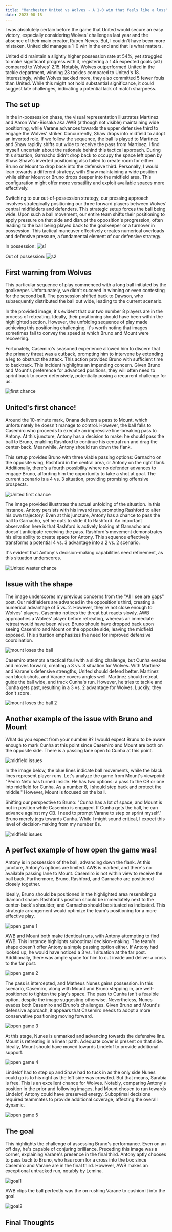 ```yaml
---
title: "Manchester United vs Wolves - A 1-0 win that feels like a loss"
date: 2023-08-18
---
```


I was absolutely certain before the game that United would secure an easy victory, especially considering Wolves' challenges last year and the absence of their main creator, Ruben Neves. But, I couldn't have been more mistaken. United did manage a 1-0 win in the end and that is what matters.

United did maintain a slightly higher possession rate at 54%, yet struggled to make significant progress with it, registering a 1.45 expected goals (xG) compared to Wolves' 2.15. Notably, Wolves outperformed United in the tackle department, winning 23 tackles compared to United's 18. Interestingly, while Wolves tackled more, they also committed 5 fewer fouls than United. While this might not hold substantial significance, it could suggest late challenges, indicating a potential lack of match sharpness.

<h2>The set up</h2>

In the in-possession phase, the visual representation illustrates Martinez and Aaron Wan-Bissaka aka AWB (although not visible) maintaining wide positioning, while Varane advances towards the upper defensive third to engage the Wolves' striker. Concurrently, Shaw drops into midfield to adopt an inverted role. If we follow the sequence, the ball is played to Martinez and Shaw rapidly shifts out wide to receive the pass from Martinez. I find myself uncertain about the rationale behind this tactical approach. During this situation, Garnacho didn't drop back to occupy the space left open by Shaw. Shaw's inverted positioning also failed to create room for either Bruno or Mount to drop back into the defensive third. Personally, I would lean towards a different strategy, with Shaw maintaining a wide position while either Mount or Bruno drops deeper into the midfield area. This configuration might offer more versatility and exploit available spaces more effectively.

Switching to our out-of-possession strategy, our pressing approach involves strategically positioning our three forward players between Wolves' central midfielders and defenders. This strategic setup forces the ball being wide. Upon such a ball movement, our entire team shifts their positioning to apply pressure on that side and disrupt the opposition's progression, often leading to the ball being played back to the goalkeeper or a turnover in possession. This tactical maneuver effectively creates numerical overloads and defensive pressure, a fundamental element of our defensive strategy.

In possession:
![s1](/red-army-recaps/assets/match_week_1/in_possession_set_up.jpg)  

Out of possession:
![s2](/red-army-recaps/assets/match_week_1/out_of_possession.jpg)

<h2>First warning from Wolves</h2>

This particular sequence of play commenced with a long ball initiated by the goalkeeper. Unfortunately, we didn't succeed in winning or even contesting for the second ball. The possession shifted back to Dawson, who subsequently distributed the ball out wide, leading to the current scenario.

In the provided image, it's evident that our two number 8 players are in the process of retreating. Ideally, their positioning should have been within the highlighted section. However, the unfolding sequence of play made achieving this positioning challenging. It's worth noting that images sometimes fail to convey the speed at which Bruno and Mount were recovering.

Fortunately, Casemiro's seasoned experience allowed him to discern that the primary threat was a cutback, prompting him to intervene by extending a leg to obstruct the attack. This action provided Bruno with sufficient time to backtrack. This incident highlights an impending concern. Given Bruno and Mount's preference for advanced positions, they will often need to sprint back to cover defensively, potentially posing a recurrent challenge for us.

![first chance](/red-army-recaps/assets/match_week_1/first_warning.jpg)

<h2>United's first chance!</h2>

Around the 10-minute mark, Onana delivers a pass to Mount, which unfortunately he doesn't manage to control. However, the ball falls to Casemiro who proceeds to execute an impressive line-breaking pass to Antony. At this juncture, Antony has a  decision to make: he should pass the ball to Bruno, enabling Rashford to continue his central run and drag the center-back. Meanwhile, Antony should run down the flank.

This setup provides Bruno with three viable passing options: Garnacho on the opposite wing, Rashford in the central area, or Antony on the right flank. Additionally, there's a fourth possibility where no defender advances to engage Bruno, affording him the opportunity to take a shot at goal. The current scenario is a 4 vs. 3 situation, providing promising offensive prospects. 


![United first chance](/red-army-recaps/assets/match_week_1/united_first_chance.jpg)


The image provided illustrates the actual unfolding of the situation. In this instance, Antony persists with his inward run, prompting Rashford to alter his own trajectory. Even at this juncture, Antony has a chance to pass the ball to Garnacho, yet he opts to slide it to Rashford. An important observation here is that Rashford is actively looking at Garnacho and doesn't anticipate receiving the pass. Rashford's movement demonstrates his elite ability to create space for Antony. This sequence effectively transforms a potential 4 vs. 3 advantage into a 2 vs. 2 scenario.

It's evident that Antony's decision-making capabilities need refinement, as this situation underscores.

![United waster chance](/red-army-recaps/assets/match_week_1/united_wasted_chance.jpg)

<h2>Issue with the shape</h2>

The image underscores my previous concerns from the "All I see are gaps" post. Our midfielders are advanced in the opposition's third, creating a numerical advantage of 5 vs. 2. However, they're not close enough to Wolves' players. Casemiro notices the threat but reacts slowly. AWB approaches a Wolves' player before retreating, whereas an immediate retreat would have been wiser. Bruno should have dropped back upon seeing Casemiro and Mount on the opposite side, leaving the midfield exposed. This situation emphasizes the need for improved defensive coordination.

![mount loses the ball](/red-army-recaps/assets/match_week_1/mount_losing_ball.jpg)

Casemiro attempts a tactical foul with a sliding challenge, but Cunha evades and moves forward, creating a 3 vs. 3 situation for Wolves. With Martinez and Varane's defensive strengths, United should defend better. Martinez can block shots, and Varane covers angles well. Martinez should retreat, guide the ball wide, and track Cunha's run. However, he tries to tackle and Cunha gets past, resulting in a 3 vs. 2 advantage for Wolves. Luckily, they don't score.

![mount loses the ball 2](/red-army-recaps/assets/match_week_1/mount_losing_ball_2.jpg)

<h2>Another example of the issue with Bruno and Mount</h2>

What do you expect from your number 8? I would expect Bruno to be aware enough to mark Cunha at this point since Casemiro and Mount are both on the opposite side. There is a passing lane open to Cunha at this point.

![midfield issues](/red-army-recaps/assets/match_week_1/midfield_issues_1.jpg)

In the image below, the blue lines indicate ball movements, while the black lines represent player runs. Let's analyze the game from Mount's viewpoint: "Pedro Neto has turned inside. He has two options: a pass to the CB or one into midfield for Cunha. As a number 8, I should step back and protect the middle." However, Mount is focused on the ball.

Shifting our perspective to Bruno: "Cunha has a lot of space, and Mount is not in position while Casemiro is engaged. If Cunha gets the ball, he can advance against my CB. I need to prompt Varane to step or sprint myself." Bruno merely jogs towards Cunha. While I might sound critical, I expect this level of decision-making from my number 8s.

![midfield issues](/red-army-recaps/assets/match_week_1/midfield_issues.jpg)

<h2>A perfect example of how open the game was!</h2>

Antony is in possession of the ball, advancing down the flank. At this juncture, Antony's options are limited. AWB is marked, and there's no available passing lane to Mount. Casemiro is not within view to receive the ball back. Furthermore, Bruno, Rashford, and Garnacho are positioned closely together.

Ideally, Bruno should be positioned in the highlighted area resembling a diamond shape. Rashford's position should be immediately next to the center-back's shoulder, and Garnacho should be situated as indicated. This strategic arrangement would optimize the team's positioning for a more effective play.

![open game 1](/red-army-recaps/assets/match_week_1/open_game_1.jpg)


AWB and Mount both make identical runs, with Antony attempting to find AWB. This instance highlights suboptimal decision-making. The team's shape doesn't offer Antony a simple passing option either. If Antony had looked up, he would have noticed a 3 vs. 1 situation at the far post. Additionally, there was ample space for him to cut inside and deliver a cross to the far post.

![open game 2](/red-army-recaps/assets/match_week_1/open_game_2.jpg)

The pass is intercepted, and Matheus Nunes gains possession. In this scenario, Casemiro, along with Mount and Bruno stepping in, are well-positioned to tighten the play's space. The pass to Cunha isn't a feasible option, despite the image suggesting otherwise. Nevertheless, Nunes evades both Casemiro and Bruno's challenges. Given Bruno and Mount's defensive approach, it appears that Casemiro needs to adopt a more conservative positioning moving forward.

![open game 3](/red-army-recaps/assets/match_week_1/open_game_3.jpg)

At this stage, Nunes is unmarked and advancing towards the defensive line. Mount is retreating in a linear path. Adequate cover is present on that side. Ideally, Mount should have moved towards Lindelof to provide additional support.

![open game 4](/red-army-recaps/assets/match_week_1/open_game_4.jpg)

Lindelof had to step up and Shaw had to tuck in as the only side Nunes could go is to his right as the left side was crowded. But that means, Sarabia is free. This is an excellent chance for Wolves.  Notably, comparing Antony's position in the prior and following images, had Mount chosen to run towards Lindelof, Antony could have preserved energy. Suboptimal decisions required teammates to provide additional coverage, affecting the overall dynamic.

![open game 5](/red-army-recaps/assets/match_week_1/open_game_5.jpg)

<h2>The goal</h2>

This highlights the challenge of assessing Bruno's performance. Even on an off day, he's capable of conjuring brilliance. Preceding this image was a corner, explaining Varane's presence in the final third. Antony aptly chooses to pass back to Bruno, who has room for a cross into the box since Casemiro and Varane are in the final third. However, AWB makes an exceptional untracked run, notably by Lemina.

![goal1](/red-army-recaps/assets/match_week_1/goal_1.jpg)


AWB clips the ball perfectly was the on rushing Varane to cushion it into the goal.

![goal2](/red-army-recaps/assets/match_week_1/goal_2.jpg)

<h2> Final Thoughts </h2>
